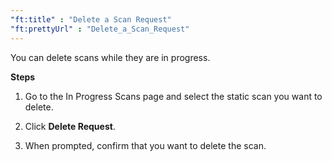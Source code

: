 ```yaml
---
"ft:title" : "Delete a Scan Request"
"ft:prettyUrl" : "Delete_a_Scan_Request"
---
```

You can delete scans while they are in progress.

<p font-size="13pt"><b>Steps</b></p>

1.  Go to the In Progress Scans page and select the static scan you want to delete.

2.  Click **Delete Request**.

3.  When prompted, confirm that you want to delete the scan.
